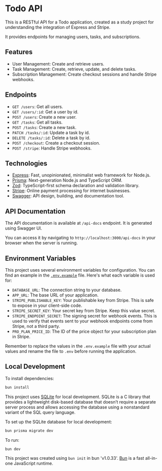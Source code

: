 # Todo API

This is a RESTful API for a Todo application, created as a study project for understanding the integration of Express and Stripe.

It provides endpoints for managing users, tasks, and subscriptions.

## Features

- User Management: Create and retrieve users.
- Task Management: Create, retrieve, update, and delete tasks.
- Subscription Management: Create checkout sessions and handle Stripe webhooks.

## Endpoints

- `GET /users`: Get all users.
- `GET /users/:id`: Get a user by id.
- `POST /users`: Create a new user.
- `GET /tasks`: Get all tasks.
- `POST /tasks`: Create a new task.
- `PATCH /tasks/:id`: Update a task by id.
- `DELETE /tasks/:id`: Delete a task by id.
- `POST /checkout`: Create a checkout session.
- `POST /stripe`: Handle Stripe webhooks.

## Technologies

- [Express](https://expressjs.com/): Fast, unopinionated, minimalist web framework for Node.js.
- [Prisma](https://www.prisma.io/): Next-generation Node.js and TypeScript ORM.
- [Zod](https://github.com/colinhacks/zod): TypeScript-first schema declaration and validation library.
- [Stripe](https://stripe.com/): Online payment processing for internet businesses.
- [Swagger](https://swagger.io/): API design, building, and documentation tool.

## API Documentation

The API documentation is available at `/api-docs` endpoint. It is generated using Swagger UI.

You can access it by navigating to `http://localhost:3000/api-docs` in your browser when the server is running.

## Environment Variables

This project uses several environment variables for configuration. You can find an example in the [`.env.example`](.env.example) file. Here's what each variable is used for:

- `DATABASE_URL`: The connection string to your database.
- `APP_URL`: The base URL of your application.
- `STRIPE_PUBLISHABLE_KEY`: Your publishable key from Stripe. This is safe to expose in your client-side code.
- `STRIPE_SECRET_KEY`: Your secret key from Stripe. Keep this value secret.
- `STRIPE_ENDPOINT_SECRET`: The signing secret for webhook events. This is used to verify that events sent to your webhook endpoints come from Stripe, not a third party.
- `PRO_PLAN_PRICE_ID`: The ID of the price object for your subscription plan in Stripe.

Remember to replace the values in the `.env.example` file with your actual values and rename the file to `.env` before running the application.

## Local Development

To install dependencies:

```bash
bun install
```

This project uses [SQLite](https://www.sqlite.org/index.html) for local development. SQLite is a C library that provides a lightweight disk-based database that doesn’t require a separate server process and allows accessing the database using a nonstandard variant of the SQL query language.

To set up the SQLite database for local development:

```bash
bun prisma migrate dev
```

To run:

```bash
bun dev
```

This project was created using `bun init` in bun 'v1.0.33'. [Bun](https://bun.sh) is a fast all-in-one JavaScript runtime.
